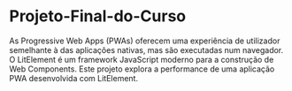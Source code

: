 # Projeto-Final-do-Curso
As Progressive Web Apps (PWAs) oferecem uma experiência de utilizador semelhante à das aplicações nativas, mas são executadas num navegador. O LitElement é um framework JavaScript moderno para a construção de Web Components. Este projeto explora a performance de uma aplicação PWA desenvolvida com LitElement.

